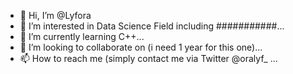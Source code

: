 - 👋 Hi, I’m @Lyfora
- 👀 I’m interested in Data Science Field including ###########...
- 🌱 I’m currently learning C++...
- 💞️ I’m looking to collaborate on (i need 1 year for this one)...
- 📫 How to reach me (simply contact me via Twitter @oralyf_ ...

<!---
Lyfora/Lyfora is a ✨ special ✨ repository because its `README.md` (this file) appears on your GitHub profile.
You can click the Preview link to take a look at your changes.
--->

